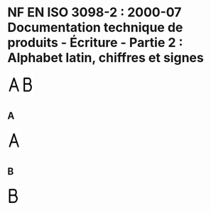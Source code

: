 # NF EN ISO 3098-2 : 2000-07	Documentation technique de produits - Écriture - Partie 2 : Alphabet latin, chiffres et signes

<img src="Glyphes/A_ISOGPS.svg" alt="A 001/00" style="height:50px;"/>
<img src="Glyphes/B_ISOGPS.svg" alt="B 002/00" style="height:50px;"/>

## A

<img src="Glyphes/A_ISOGPS.svg" alt="A 001/00" style="height:50px;"/>

## B

<img src="Glyphes/B_ISOGPS.svg" alt="B 002/00" style="height:50px;"/>

